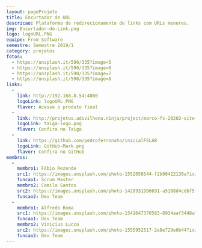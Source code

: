 ```yaml
---
layout: pageProjeto
title: Encurtador de URL
descricao: Plataforma de redirecionamento de links com URLs menores.
img: Encurtador-de-Link.png
logo: logoURL.PNG
equipe: From Software
semestre: Semestre 2019/1
category: projetos
fotos:
  - https://unsplash.it/590/335?image=5
  - https://unsplash.it/590/335?image=6
  - https://unsplash.it/590/335?image=7
  - https://unsplash.it/590/335?image=8
links: 
  - 
    link: http://192.168.8.54:4000
    logoLink: logoURL.PNG
    flavor: Acesse o produto final
  - 
    link: http://projetos.adsvilhena.ninja/project/marco-fs-20202-site-da-fslab-fs-cascade-dev/timeline
    logoLink: taiga-logo.png
    flavor: Confira no Taiga
  - 
    link: https://github.com/pedroferronato/inicialFSLAB
    logoLink: GitHub-Mark.png
    flavor: Confira no GitHub
membros:
  -
    membro1: Fábio Rezende
    src1: https://images.unsplash.com/photo-1552058544-f2b08422138a?ixid=MXwxMjA3fDB8MHxwaG90by1wYWdlfHx8fGVufDB8fHw%3D&ixlib=rb-1.2.1&auto=format&fit=crop&w=644&q=80
    funcao1: Scrum Master
    membro2: Camila Santos
    src2: https://images.unsplash.com/photo-1428931996691-a5108d4cdbf5?ixlib=rb-1.2.1&ixid=MXwxMjA3fDB8MHxwaG90by1wYWdlfHx8fGVufDB8fHw%3D&auto=format&fit=crop&w=634&q=80
    funcao2: Dev Team
  -
    membro1: Alfredo Roma
    src1: https://images.unsplash.com/photo-1541647376583-8934aaf3448a?ixid=MXwxMjA3fDB8MHxwaG90by1wYWdlfHx8fGVufDB8fHw%3D&ixlib=rb-1.2.1&auto=format&fit=crop&w=634&q=80
    funcao1: Dev Team
    membro2: Vinicius Lucco
    src2: https://images.unsplash.com/photo-1555952517-2e8e729e0b44?ixid=MXwxMjA3fDB8MHxwaG90by1wYWdlfHx8fGVufDB8fHw%3D&ixlib=rb-1.2.1&auto=format&fit=crop&w=700&q=80
    funcao2: Dev Team
---
```

